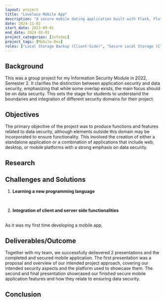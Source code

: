 ```yaml
---
layout: project
title: "Lovelace Mobile App"
description: "A secure mobile dating application built with Flask, Flutter and MongoDB for my Polytechnic Y2 Information Security Project."
date: 2024-11-02
start_date: 2023-09-01
end_date: 2024-02-01
project_categories: [InfoSec]
project_tags: [Mobile-Dev]
roles: ["Local Storage Backup (Client-Side)", "Secure Local Storage (Client-Side)"]
---
```


## Background
This was a group project for my Information Security Module in 2022, Semester 2. It clarifies the distinction between application security and data security, emphasizing that while some overlap exists, the main focus should be on data security. This sets the stage for students to understand the boundaries and integration of different security domains for their project.

## Objectives
The primary objective of the project was to produce functions and features related to data security, although elements outside this domain may be incorporated to ensure functionality. This involved the creation of either a standalone application or a combination of applications that include web, desktop, or mobile platforms with a strong emphasis on data security.

## Research

## Challenges and Solutions
1. **Learning a new programming language**
<br>


2. **Integration of client and server side functionalities**
<br>
As it was my first time developing a mobile app, 

## Deliverables/Outcome
Together with my team, we successfully delievered 2 presentations and the completed and secured mobile application. The first presentation was a proposal and overview of our intended project approach, covering our intended security aspects and the platform used to showcase them. The second and final presentation showcased our finished secure mobile application features and how they relate to ensuring data security.

## Conclusion